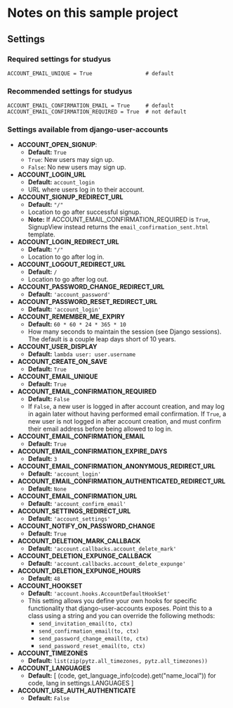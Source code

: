 # Notes on this sample project

## Settings

### Required settings for studyus

    ACCOUNT_EMAIL_UNIQUE = True                 # default

### Recommended settings for studyus

    ACCOUNT_EMAIL_CONFIRMATION_EMAIL = True     # default
    ACCOUNT_EMAIL_CONFIRMATION_REQUIRED = True  # not default

### Settings available from django-user-accounts

* **ACCOUNT_OPEN_SIGNUP**:
  * **Default:** `True`
  * `True`: New users may sign up.
  * `False`: No new users may sign up.
* **ACCOUNT_LOGIN_URL**
  * **Default:** `account_login`
  * URL where users log in to their account.
* **ACCOUNT_SIGNUP_REDIRECT_URL**
  * **Default:** `"/"`
  * Location to go after successful signup.
  * **Note:** If ACCOUNT_EMAIL_CONFIRMATION_REQUIRED is `True`, SignupView instead
  returns the `email_confirmation_sent.html` template.
* **ACCOUNT_LOGIN_REDIRECT_URL**
  * **Default:** `"/"`
  * Location to go after log in.
* **ACCOUNT_LOGOUT_REDIRECT_URL**
  * **Default:** `/`
  * Location to go after log out.
* **ACCOUNT_PASSWORD_CHANGE_REDIRECT_URL**
  * **Default:** `'account_password'`
* **ACCOUNT_PASSWORD_RESET_REDIRECT_URL**
  * **Default:** `'account_login'`
* **ACCOUNT_REMEMBER_ME_EXPIRY**
  * **Default:** `60 * 60 * 24 * 365 * 10`
  * How many seconds to maintain the session (see Django sessions). The
  default is a couple leap days short of 10 years.
* **ACCOUNT_USER_DISPLAY**
  * **Default:** `lambda user: user.username`
* **ACCOUNT_CREATE_ON_SAVE**
  * **Default:** `True`
* **ACCOUNT_EMAIL_UNIQUE**
  * **Default:** `True`
* **ACCOUNT_EMAIL_CONFIRMATION_REQUIRED**
  * **Default:** `False`
  * If `False`, a new user is logged in after account creation, and may
  log in again later without having performed email confirmation. If `True`,
  a new user is not logged in after account creation, and must confirm their
  email address before being allowed to log in.
* **ACCOUNT_EMAIL_CONFIRMATION_EMAIL**
  * **Default:** `True`
* **ACCOUNT_EMAIL_CONFIRMATION_EXPIRE_DAYS**
  * **Default:** `3`
* **ACCOUNT_EMAIL_CONFIRMATION_ANONYMOUS_REDIRECT_URL**
  * **Default:** `'account_login'`
* **ACCOUNT_EMAIL_CONFIRMATION_AUTHENTICATED_REDIRECT_URL**
  * **Default:** `None`
* **ACCOUNT_EMAIL_CONFIRMATION_URL**
  * **Default:** `'account_confirm_email'`
* **ACCOUNT_SETTINGS_REDIRECT_URL**
  * **Default:** `'account_settings'`
* **ACCOUNT_NOTIFY_ON_PASSWORD_CHANGE**
  * **Default:** `True`
* **ACCOUNT_DELETION_MARK_CALLBACK**
  * **Default:** `'account.callbacks.account_delete_mark'`
* **ACCOUNT_DELETION_EXPUNGE_CALLBACK**
  * **Default:** `'account.callbacks.account_delete_expunge'`
* **ACCOUNT_DELETION_EXPUNGE_HOURS**
  * **Default:** `48`
* **ACCOUNT_HOOKSET**
  * **Default:** `'account.hooks.AccountDefaultHookSet'`
  * This setting allows you define your own hooks for specific functionality
  that django-user-accounts exposes. Point this to a class using a string
  and you can override the following methods:
    * `send_invitation_email(to, ctx)`
    * `send_confirmation_email(to, ctx)`
    * `send_password_change_email(to, ctx)`
    * `send_password_reset_email(to, ctx)`
* **ACCOUNT_TIMEZONES**
  * **Default:** `list(zip(pytz.all_timezones, pytz.all_timezones))`
* **ACCOUNT_LANGUAGES**
  * **Default:**
        [
          (code, get_language_info(code).get("name_local"))
          for code, lang in settings.LANGUAGES
        ]
* **ACCOUNT_USE_AUTH_AUTHENTICATE**
  * **Default:** `False`
